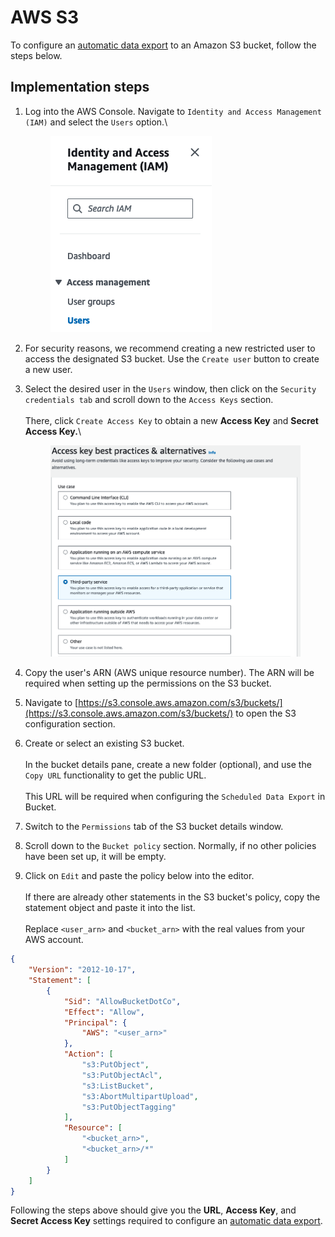 # AWS S3

To configure an [automatic data export](../product-handbook/data-export.md#scheduled-export) to an Amazon S3 bucket, follow the steps below.

## Implementation steps

1.  Log into the AWS Console. Navigate to `Identity and Access Management (IAM)` and select the `Users` option.\


    <figure><img src="../.gitbook/assets/630b5e9-image.png" alt=""><figcaption></figcaption></figure>
2. For security reasons, we recommend creating a new restricted user to access the designated S3 bucket. Use the `Create user` button to create a new user.
3.  Select the desired user in the `Users` window, then click on the `Security credentials tab` and scroll down to the `Access Keys` section. \
    \
    There, click `Create Access Key` to obtain a new **Access Key** and **Secret Access Key.**\


    <figure><img src="../.gitbook/assets/1a0b50d-image.png" alt=""><figcaption></figcaption></figure>
4. Copy the user's ARN (AWS unique resource number). The ARN will be required when setting up the permissions on the S3 bucket.
5. Navigate to [https://s3.console.aws.amazon.com/s3/buckets/](https://s3.console.aws.amazon.com/s3/buckets/) to open the S3 configuration section.
6. Create or select an existing S3 bucket. \
   \
   In the bucket details pane, create a new folder (optional), and use the `Copy URL` functionality to get the public URL. \
   \
   This URL will be required when configuring the `Scheduled Data Export` in Bucket.
7. Switch to the `Permissions` tab of the S3 bucket details window.&#x20;
8. Scroll down to the `Bucket policy` section. Normally, if no other policies have been set up, it will be empty.&#x20;
9. Click on `Edit` and paste the policy below into the editor. \
   \
   If there are already other statements in the S3 bucket's policy, copy the statement object and paste it into the list. \
   \
   Replace `<user_arn>` and `<bucket_arn>` with the real values from your AWS account.

```json
{
    "Version": "2012-10-17",
    "Statement": [
        {
            "Sid": "AllowBucketDotCo",
            "Effect": "Allow",
            "Principal": {
                "AWS": "<user_arn>"
            },
            "Action": [
                "s3:PutObject",
                "s3:PutObjectAcl",
                "s3:ListBucket",
                "s3:AbortMultipartUpload",
                "s3:PutObjectTagging"
            ],
            "Resource": [
                "<bucket_arn>",
                "<bucket_arn>/*"
            ]
        }
    ]
}
```

Following the steps above should give you the **URL**, **Access Key**, and **Secret Access Key** settings required to configure an [automatic data export](doc:data-export#scheduled-export).
